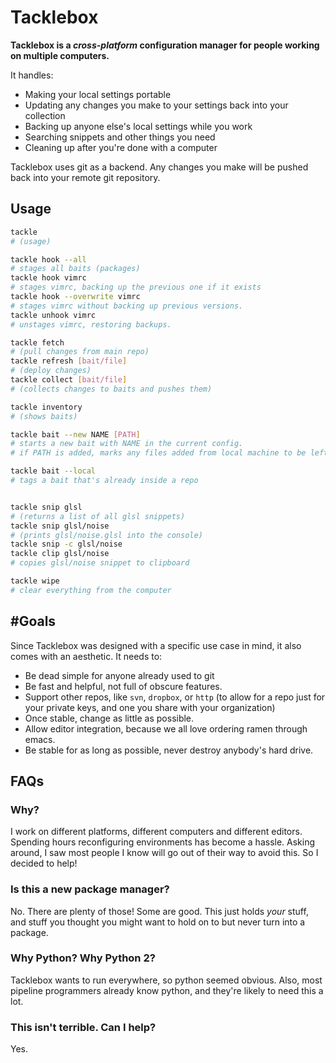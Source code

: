 # Tacklebox

**Tacklebox is a _cross-platform_ configuration manager for people working on multiple computers.**


It handles:
* Making your local settings portable
* Updating any changes you make to your settings back into your collection
* Backing up anyone else's local settings while you work
* Searching snippets and other things you need
* Cleaning up after you're done with a computer

Tacklebox uses git as a backend. Any changes you make will be pushed back into your remote git repository.
## Usage

``` bash
tackle
# (usage)

tackle hook --all
# stages all baits (packages)
tackle hook vimrc
# stages vimrc, backing up the previous one if it exists
tackle hook --overwrite vimrc
# stages vimrc without backing up previous versions.
tackle unhook vimrc
# unstages vimrc, restoring backups.

tackle fetch
# (pull changes from main repo)
tackle refresh [bait/file]
# (deploy changes)
tackle collect [bait/file]
# (collects changes to baits and pushes them)

tackle inventory
# (shows baits)

tackle bait --new NAME [PATH]
# starts a new bait with NAME in the current config.
# if PATH is added, marks any files added from local machine to be left there when done.

tackle bait --local
# tags a bait that's already inside a repo


tackle snip glsl
# (returns a list of all glsl snippets)
tackle snip glsl/noise
# (prints glsl/noise.glsl into the console)
tackle snip -c glsl/noise
tackle clip glsl/noise
# copies glsl/noise snippet to clipboard

tackle wipe 
# clear everything from the computer

```

## #Goals
Since Tacklebox was designed with a specific use case in mind, it also comes with an aesthetic. It needs to:
* Be dead simple for anyone already used to git
* Be fast and helpful, not full of obscure features.
* Support other repos, like `svn`, `dropbox`, or `http` (to allow for a repo just for your private keys, and one you share with your organization)
* Once stable, change as little as possible.
* Allow editor integration, because we all love ordering ramen through emacs.
* Be stable for as long as possible, never destroy anybody's hard drive.

## FAQs
### Why?
I work on different platforms, different computers and different editors. Spending hours reconfiguring environments has become a hassle. Asking around, I saw most people I know will go out of their way to avoid this. So I decided to help!

### Is this a new package manager?
No. There are plenty of those! Some are good. This just holds _your_ stuff, and stuff you thought you might want to hold on to but never turn into a package.

### Why Python? Why Python 2?
Tacklebox wants to run everywhere, so python seemed obvious. Also, most pipeline programmers already know python, and they're likely to need this a lot.

### This isn't terrible. Can I help?
Yes.


